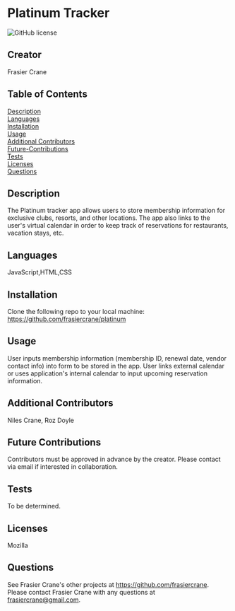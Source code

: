 # Platinum Tracker
![GitHub license](https://img.shields.io/badge/license-Mozilla-blue.svg)
## Creator
Frasier Crane
## Table of Contents  
[Description](#Description)  
[Languages](#Languages)  
[Installation](#Installation)  
[Usage](#Usage)  
[Additional Contributors](#Additional-Contributors)  
[Future-Contributions](#Future-Contributions)  
[Tests](#Tests)  
[Licenses](#Licenses)  
[Questions](#Questions)  
## Description
The Platinum tracker app allows users to store membership information for exclusive clubs, resorts, and other locations. The app also links to the user's virtual calendar in order to keep track of reservations for restaurants, vacation stays, etc.
## Languages
JavaScript,HTML,CSS
## Installation
Clone the following repo to your local machine: https://github.com/frasiercrane/platinum
## Usage
User inputs membership information (membership ID, renewal date, vendor contact info) into form to be stored in the app. User links external calendar or uses application's internal calendar to input upcoming reservation information. 
## Additional Contributors
Niles Crane, Roz Doyle
## Future Contributions
Contributors must be approved in advance by the creator. Please contact via email if interested in collaboration.
## Tests
To be determined.
## Licenses
Mozilla
## Questions
See Frasier Crane's other projects at https://github.com/frasiercrane.   
Please contact Frasier Crane with any questions at frasiercrane@gmail.com.
